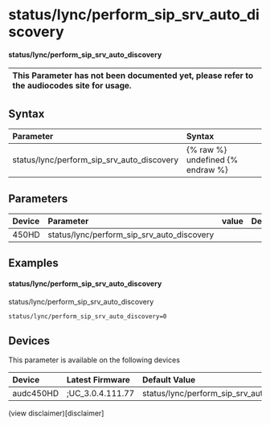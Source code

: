 ﻿---
description: status/lync/perform_sip_srv_auto_discovery
search: false
---

# status/lync/perform_sip_srv_auto_discovery

#### status/lync/perform_sip_srv_auto_discovery


| This Parameter has not been documented yet, please refer to the audiocodes site for usage.  |
| :--- |

## Syntax
| Parameter | Syntax |
| :--- | :--- |
|status/lync/perform_sip_srv_auto_discovery | {% raw %} undefined {% endraw %} |

## Parameters
|Device|Parameter|value|Description|
|:---|:---|:---|:---|
| 450HD | status/lync/perform_sip_srv_auto_discovery |  |  |

## Examples
#### status/lync/perform_sip_srv_auto_discovery

status/lync/perform_sip_srv_auto_discovery

```
status/lync/perform_sip_srv_auto_discovery=0
```

## Devices
This parameter is available on the following devices

| Device | Latest Firmware | Default Value |
|:---|:---|:---|
| audc450HD | ;UC_3.0.4.111.77 | status/lync/perform_sip_srv_auto_discovery=0 

(view disclaimer)[disclaimer]
